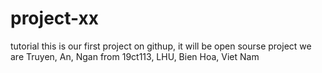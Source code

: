 # project-xx
tutorial
this is our first project on githup, it will be open sourse project
we are Truyen, An, Ngan from 19ct113, LHU, Bien Hoa, Viet Nam
